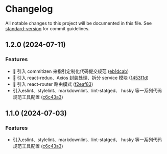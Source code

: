 # Changelog

All notable changes to this project will be documented in this file. See [standard-version](https://github.com/conventional-changelog/standard-version) for commit guidelines.

## 1.2.0 (2024-07-11)


### Features

* 🚀 引入 commitizen 来指引定制化代码提交规范 ([eb1dcab](https://github.com/sunly-9527/react-template/commit/eb1dcab3dff6e9930a60286ff5e5b4973d52edf0))
* 🚀 引入 react-redux、Axios 封装处理、拆分 service 模块 ([1453f1d](https://github.com/sunly-9527/react-template/commit/1453f1d2e5b1cda9388fbb030d458218d58e0c56))
* 🚀 引入 react-router 路由模式 ([f2eaf83](https://github.com/sunly-9527/react-template/commit/f2eaf8391c7cc786a0d24bad1fbb123c223aadcd))
* 引入eslint、stylelint、markdownlint、lint-statged、 husky 等一系列代码规范工具配置 ([c6c43a3](https://github.com/sunly-9527/react-template/commit/c6c43a38fb2b7c01aad7b260f5c4263969f72cd3))

## 1.1.0 (2024-07-03)

### Features

- 引入eslint、stylelint、markdownlint、lint-statged、 husky 等一系列代码规范工具配置 ([c6c43a3](https://github.com/sunly-9527/react-template/commit/c6c43a38fb2b7c01aad7b260f5c4263969f72cd3))
